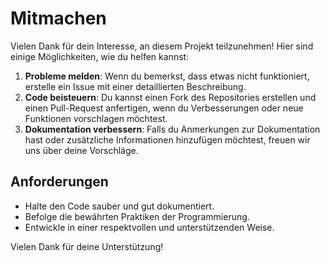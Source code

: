 # Mitmachen

Vielen Dank für dein Interesse, an diesem Projekt teilzunehmen! Hier sind einige Möglichkeiten, wie du helfen kannst:

1. **Probleme melden**: Wenn du bemerkst, dass etwas nicht funktioniert, erstelle ein Issue mit einer detaillierten Beschreibung.
2. **Code beisteuern**: Du kannst einen Fork des Repositories erstellen und einen Pull-Request anfertigen, wenn du Verbesserungen oder neue Funktionen vorschlagen möchtest.
3. **Dokumentation verbessern**: Falls du Anmerkungen zur Dokumentation hast oder zusätzliche Informationen hinzufügen möchtest, freuen wir uns über deine Vorschläge.

## Anforderungen
- Halte den Code sauber und gut dokumentiert.
- Befolge die bewährten Praktiken der Programmierung.
- Entwickle in einer respektvollen und unterstützenden Weise.

Vielen Dank für deine Unterstützung!